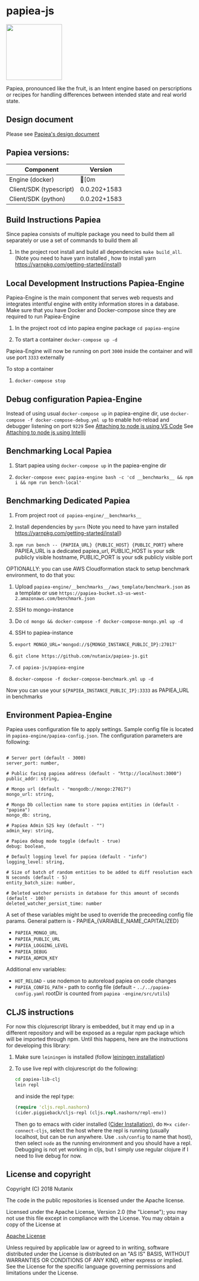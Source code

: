 # papiea-js

<img src="https://upload.wikimedia.org/wikipedia/commons/1/13/Papaya.svg" width="150" height="150">

Papiea, pronounced like the fruit, is an Intent engine based on perscriptions or recipes for handling differences
between intended state and real world state.

## Design document

Please see [Papiea's design document](https://nutanix.github.io/papiea/Papiea-design.html)

## Papiea versions:

| Component  | Version |
| ------------- | ------------- |
  | Engine (docker) | [0m |
  | Client/SDK (typescript)  | 0.0.202+1583 |
  | Client/SDK (python)  | 0.0.202+1583 |

## Build Instructions Papiea

Since papiea consists of multiple package you need to build them all
separately or use a set of commands to build them all

1. In the project root install and build all dependencies `make build_all`. (Note you need to have yarn installed
, how to install yarn https://yarnpkg.com/getting-started/install)

## Local Development Instructions Papiea-Engine

Papiea-Engine is the main component that serves web requests and integrates intentful engine
with entity information stores in a database. Make sure that you have Docker and Docker-compose since they are required to run Papiea-Engine

1. In the project root cd into papiea engine package `cd papiea-engine`

2. To start a container `docker-compose up -d`

Papiea-Engine will now be running on port `3000` inside the container and will use port `3333` externally

To stop a container

1. `docker-compose stop`

## Debug configuration Papiea-Engine

Instead of using usual `docker-compose up` in papiea-engine dir, use `docker-compose -f docker-compose-debug.yml up` to enable hot-reload and debugger listening on port `9229`
See [Attaching to node js using VS Code](https://code.visualstudio.com/docs/nodejs/nodejs-debugging#_attaching-to-nodejs)
See [Attaching to node js using Intellij](https://www.jetbrains.com/help/pycharm/running-and-debugging-node-js.html#a34dc5da)

## Benchmarking Local Papiea

1. Start papiea using `docker-compose up` in the papiea-engine dir

2. `docker-compose exec papiea-engine bash -c 'cd __benchmarks__ && npm i && npm run bench-local'`

## Benchmarking Dedicated Papiea

1. From project root `cd papiea-engine/__benchmarks__`

2. Install dependencies by `yarn` (Note you need to have yarn installed https://yarnpkg.com/getting-started/install)

3. `npm run bench -- {PAPIEA_URL} {PUBLIC_HOST} {PUBLIC_PORT}` where PAPIEA_URL is a dedicated papiea_url, PUBLIC_HOST is your sdk publicly visible hostname, PUBLIC_PORT is your sdk publicly visible port

OPTIONALLY: you can use AWS Cloudformation stack to setup benchmark environment, to do that you:

1. Upload `papiea-engine/__benchmarks__/aws_template/benchmark.json` as a template or use `https://papiea-bucket.s3-us-west-2.amazonaws.com/benchmark.json`

2. SSH to mongo-instance 

3. Do `cd mongo && docker-compose -f docker-compose-mongo.yml up -d`

3. SSH to papiea-instance 

4. `export MONGO_URL='mongod://${MONGO_INSTANCE_PUBLIC_IP}:27017'`

5. `git clone https://github.com/nutanix/papiea-js.git`

6. `cd papiea-js/papiea-engine`

7. `docker-compose -f docker-compose-benchmark.yml up -d`

Now you can use your `${PAPIEA_INSTANCE_PUBLIC_IP}:3333` as PAPIEA_URL in benchmarks

## Environment Papiea-Engine

Papiea uses configuration file to apply settings. Sample config file is located in `papiea-engine/papiea-config.json`.
The configuration parameters are following:

```

# Server port (default - 3000)
server_port: number,

# Public facing papiea address (default - "http://localhost:3000")
public_addr: string,

# Mongo url (default - "mongodb://mongo:27017")
mongo_url: string,

# Mongo Db collection name to store papiea entities in (default - "papiea")
mongo_db: string,

# Papiea Admin S2S key (default - "")
admin_key: string,

# Papiea debug mode toggle (default - true)
debug: boolean,

# Default logging level for papiea (default - "info")
logging_level: string,

# Size of batch of random entities to be added to diff resolution each N seconds (default - 5)
entity_batch_size: number,

# Deleted watcher persists in database for this amount of seconds (default - 100)
deleted_watcher_persist_time: number

```

A set of these variables might be used to override the preceeding config file params.
General pattern is - PAPIEA_{VARIABLE_NAME_CAPITALIZED}

* `PAPIEA_MONGO_URL`
* `PAPIEA_PUBLIC_URL`
* `PAPIEA_LOGGING_LEVEL`
* `PAPIEA_DEBUG`
* `PAPIEA_ADMIN_KEY`

Additional env variables:

* `HOT_RELOAD` - use nodemon to autoreload papiea on code changes
* `PAPIEA_CONFIG_PATH` - path to config file (default - `../../papiea-config.yaml` rootDir is counted from `papiea
-engine/src/utils`)


## CLJS instructions

For now this clojurescript library is embedded, but it may end up in a different repository and will be exposed as a regular npm package which will be imported through npm. Until this happens, here are the instructions for developing this library:

1. Make sure `leiningen` is installed (follow [leiningen installation](https://github.com/technomancy/leiningen#installation))
2. To use live repl with clojurescript do the following:

    ```bash
    cd papiea-lib-clj
    lein repl
    ```

    and inside the repl type:

    ```clojure
    (require 'cljs.repl.nashorn)
    (cider.piggieback/cljs-repl (cljs.repl.nashorn/repl-env))
    ```

    Then go to emacs with cider installed
    ([Cider Installation](https://github.com/clojure-emacs/cider#installation)), do `M+x cider-connect-cljs`,
    select the host where the repl is running (usually localhost, but can be run anywhere.
    Use `.ssh/config` to name that host), then select `node` as the running environment and you should have a repl.
    Debugging is not yet working in cljs, but I simply use regular clojure if I need to live debug for now.

## License and copyright

Copyright (C) 2018 Nutanix

The code in the public repositories is licensed under the Apache
license.

Licensed under the Apache License, Version 2.0 (the "License"); you
may not use this file except in compliance with the License.  You may
obtain a copy of the License at

[Apache License](http://www.apache.org/licenses/LICENSE-2.0)

Unless required by applicable law or agreed to in writing, software
distributed under the License is distributed on an "AS IS" BASIS,
WITHOUT WARRANTIES OR CONDITIONS OF ANY KIND, either express or
implied.  See the License for the specific language governing
permissions and limitations under the License.
